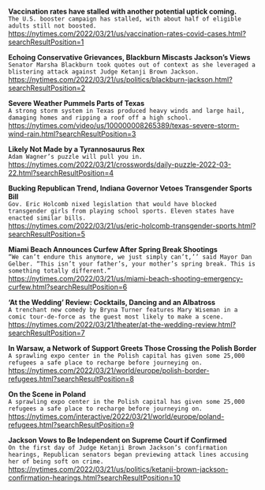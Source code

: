 **Vaccination rates have stalled with another potential uptick coming.**\
`The U.S. booster campaign has stalled, with about half of eligible adults still not boosted.`\
https://nytimes.com/2022/03/21/us/vaccination-rates-covid-cases.html?searchResultPosition=1

**Echoing Conservative Grievances, Blackburn Miscasts Jackson’s Views**\
`Senator Marsha Blackburn took quotes out of context as she leveraged a blistering attack against Judge Ketanji Brown Jackson.`\
https://nytimes.com/2022/03/21/us/politics/blackburn-jackson.html?searchResultPosition=2

**Severe Weather Pummels Parts of Texas**\
`A strong storm system in Texas produced heavy winds and large hail, damaging homes and ripping a roof off a high school.`\
https://nytimes.com/video/us/100000008265389/texas-severe-storm-wind-rain.html?searchResultPosition=3

**Likely Not Made by a Tyrannosaurus Rex**\
`Adam Wagner’s puzzle will pull you in.`\
https://nytimes.com/2022/03/21/crosswords/daily-puzzle-2022-03-22.html?searchResultPosition=4

**Bucking Republican Trend, Indiana Governor Vetoes Transgender Sports Bill**\
`Gov. Eric Holcomb nixed legislation that would have blocked transgender girls from playing school sports. Eleven states have enacted similar bills.`\
https://nytimes.com/2022/03/21/us/eric-holcomb-transgender-sports.html?searchResultPosition=5

**Miami Beach Announces Curfew After Spring Break Shootings**\
`“We can’t endure this anymore, we just simply can’t,’’ said Mayor Dan Gelber. “This isn’t your father’s, your mother’s spring break. This is something totally different.”`\
https://nytimes.com/2022/03/21/us/miami-beach-shooting-emergency-curfew.html?searchResultPosition=6

**‘At the Wedding’ Review: Cocktails, Dancing and an Albatross**\
`A trenchant new comedy by Bryna Turner features Mary Wiseman in a comic tour-de-force as the guest most likely to make a scene.`\
https://nytimes.com/2022/03/21/theater/at-the-wedding-review.html?searchResultPosition=7

**In Warsaw, a Network of Support Greets Those Crossing the Polish Border**\
`A sprawling expo center in the Polish capital has given some 25,000 refugees a safe place to recharge before journeying on.`\
https://nytimes.com/2022/03/21/world/europe/polish-border-refugees.html?searchResultPosition=8

**On the Scene in Poland**\
`A sprawling expo center in the Polish capital has given some 25,000 refugees a safe place to recharge before journeying on.`\
https://nytimes.com/interactive/2022/03/21/world/europe/poland-refugees.html?searchResultPosition=9

**Jackson Vows to Be Independent on Supreme Court if Confirmed**\
`On the first day of Judge Ketanji Brown Jackson’s confirmation hearings, Republican senators began previewing attack lines accusing her of being soft on crime.`\
https://nytimes.com/2022/03/21/us/politics/ketanji-brown-jackson-confirmation-hearings.html?searchResultPosition=10

